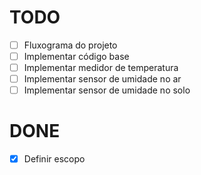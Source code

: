# TODO

- [ ] Fluxograma do projeto  
- [ ] Implementar código base  
- [ ] Implementar medidor de temperatura  
- [ ] Implementar sensor de umidade no ar  
- [ ] Implementar sensor de umidade no solo  

# DONE

- [x] Definir escopo

